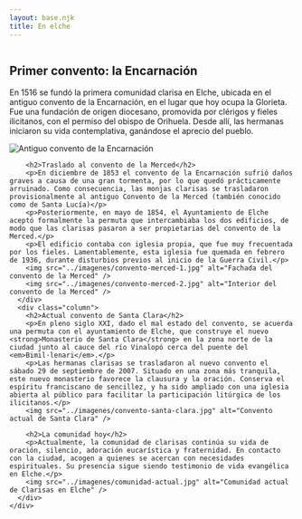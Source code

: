 ```yaml
---
layout: base.njk
title: En elche
---
```


<section>
    <div class="row">
      <div class="column">
        <h2>Primer convento: la Encarnación</h2>
        <p>En 1516 se fundó la primera comunidad clarisa en Elche, ubicada en el antiguo convento de la Encarnación, en el lugar que hoy ocupa la Glorieta. Fue una fundación de origen diocesano, promovida por clérigos y fieles ilicitanos, con el permiso del obispo de Orihuela. Desde allí, las hermanas iniciaron su vida contemplativa, ganándose el aprecio del pueblo.</p>
        <img src="../imagenes/convento-encarnacion.jpg" alt="Antiguo convento de la Encarnación" />

        <h2>Traslado al convento de la Merced</h2>
        <p>En diciembre de 1853 el convento de la Encarnación sufrió daños graves a causa de una gran tormenta, por lo que quedó prácticamente arruinado. Como consecuencia, las monjas clarisas se trasladaron provisionalmente al antiguo Convento de la Merced (también conocido como de Santa Lucía)</p> 
        <p>Posteriormente, en mayo de 1854, el Ayuntamiento de Elche aceptó formalmente la permuta que intercambiaba los dos edificios, de modo que las clarisas pasaron a ser propietarias del convento de la Merced.</p>
        <p>El edificio contaba con iglesia propia, que fue muy frecuentada por los fieles. Lamentablemente, esta iglesia fue quemada en febrero de 1936, durante disturbios previos al inicio de la Guerra Civil.</p>
        <img src="../imagenes/convento-merced-1.jpg" alt="Fachada del convento de la Merced" />
        <img src="../imagenes/convento-merced-2.jpg" alt="Interior del convento de la Merced" />
      </div>
      <div class="column">
        <h2>Actual convento de Santa Clara</h2>
        <p>En pleno siglo XXI, dado el mal estado del convento, se acuerda una permuta con el ayuntamiento de Elche, que construye el nuevo <strong>Monasterio de Santa Clara</strong> en la zona norte de la ciudad junto al cauce del río Vinalopó cerca del puente del <em>Bimil·lenari</em>.</p> 
        <p>Las hermanas clarisas se trasladaron al nuevo convento el sábado 29 de septiembre de 2007. Situado en una zona más tranquila, este nuevo monasterio favorece la clausura y la oración. Conserva el espíritu franciscano de sencillez, y ha sido ampliado con una iglesia abierta al público para facilitar la participación litúrgica de los ilicitanos.</p>
        <img src="../imagenes/convento-santa-clara.jpg" alt="Convento actual de Santa Clara" />

        <h2>La comunidad hoy</h2>
        <p>Actualmente, la comunidad de clarisas continúa su vida de oración, silencio, adoración eucarística y fraternidad. En contacto con la ciudad, acogen a quienes se acercan con necesidades espirituales. Su presencia sigue siendo testimonio de vida evangélica en Elche.</p>
        <img src="../imagenes/comunidad-actual.jpg" alt="Comunidad actual de Clarisas en Elche" />
      </div>
    </div>
  </section>
